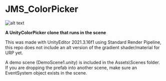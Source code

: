 # JMS_ColorPicker

![alt text](https://i.postimg.cc/G2G46xDM/ucpclone-jms.png)

**A UnityColorPicker clone that runs in the scene**

This was made with UnityEditor 2021.3.16f1 using Standard Render Pipeline, this repo does not include an alt version of the gradient shader/material for URP yet.

A demo scene (DemoScene1.unity) is included in the Assets\Scenes folder.  If you are dropping the prefab into another scene, make sure an EventSystem object exists in the scene.
